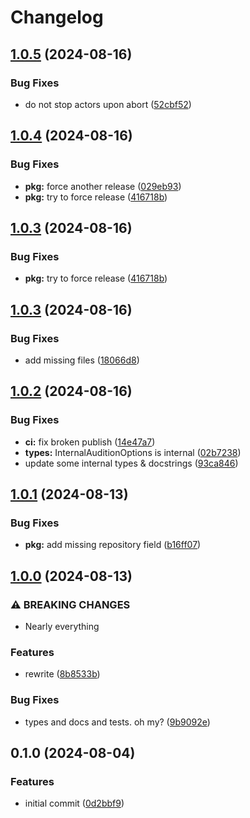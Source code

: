 # Changelog

## [1.0.5](https://github.com/boneskull/xstate-audition/compare/xstate-audition-v1.0.4...xstate-audition-v1.0.5) (2024-08-16)


### Bug Fixes

* do not stop actors upon abort ([52cbf52](https://github.com/boneskull/xstate-audition/commit/52cbf52d38ea3e8e9187285638f527e52e5aed02))

## [1.0.4](https://github.com/boneskull/xstate-audition/compare/xstate-audition-v1.0.3...xstate-audition-v1.0.4) (2024-08-16)


### Bug Fixes

* **pkg:** force another release ([029eb93](https://github.com/boneskull/xstate-audition/commit/029eb93b6018c33b856ffdda3478a5b79e9a445d))
* **pkg:** try to force release ([416718b](https://github.com/boneskull/xstate-audition/commit/416718be0e6fcf7437fcadf4cacce554d001963d))

## [1.0.3](https://github.com/boneskull/xstate-audition/compare/xstate-audition-v1.0.3...xstate-audition-v1.0.3) (2024-08-16)


### Bug Fixes

* **pkg:** try to force release ([416718b](https://github.com/boneskull/xstate-audition/commit/416718be0e6fcf7437fcadf4cacce554d001963d))

## [1.0.3](https://github.com/boneskull/xstate-audition/compare/xstate-audition-v1.0.2...xstate-audition-v1.0.3) (2024-08-16)


### Bug Fixes

* add missing files ([18066d8](https://github.com/boneskull/xstate-audition/commit/18066d840ac152dffa685a6546ef116ec3762940))

## [1.0.2](https://github.com/boneskull/xstate-audition/compare/xstate-audition-v1.0.1...xstate-audition-v1.0.2) (2024-08-16)


### Bug Fixes

* **ci:** fix broken publish ([14e47a7](https://github.com/boneskull/xstate-audition/commit/14e47a73fa26d4c27a4064792849d7e8d38f3028))
* **types:** InternalAuditionOptions is internal ([02b7238](https://github.com/boneskull/xstate-audition/commit/02b7238ba4f11db69a71236ca92b99a6da66175a))
* update some internal types & docstrings ([93ca846](https://github.com/boneskull/xstate-audition/commit/93ca8462bef2adf3c0ff8541c4fc50b6795166f8))

## [1.0.1](https://github.com/boneskull/xstate-audition/compare/xstate-audition-v1.0.0...xstate-audition-v1.0.1) (2024-08-13)


### Bug Fixes

* **pkg:** add missing repository field ([b16ff07](https://github.com/boneskull/xstate-audition/commit/b16ff070f2ce98d3ecf41a5085237fab821665d2))

## [1.0.0](https://github.com/boneskull/xstate-audition/compare/xstate-audition-v0.1.0...xstate-audition-v1.0.0) (2024-08-13)


### ⚠ BREAKING CHANGES

* Nearly everything

### Features

* rewrite ([8b8533b](https://github.com/boneskull/xstate-audition/commit/8b8533b459365cac879a4aeb54c22c2b32a05c2e))


### Bug Fixes

* types and docs and tests. oh my? ([9b9092e](https://github.com/boneskull/xstate-audition/commit/9b9092e875cffe205166c42fa461808ec94f8f69))

## 0.1.0 (2024-08-04)


### Features

* initial commit ([0d2bbf9](https://github.com/boneskull/xstate-audition/commit/0d2bbf9b4751eb5747fcf98a945f26782595d3c0))
